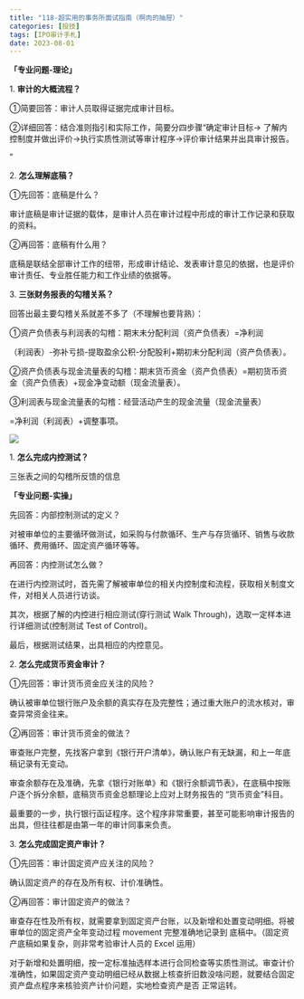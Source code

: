 ```yaml
---
title: "118-超实用的事务所面试指南（啊肉的抽屉）"
categories: [投技]
tags: [IPO审计手札]
date: 2023-08-01
---
```

**「专业问题-理论」**

1. **审计的大概流程？**

①简要回答：审计人员取得证据完成审计目标。

②详细回答：结合准则指引和实际工作，简要分四步骤“确定审计目标→ 了解内控制度并做出评价→执行实质性测试等审计程序→评价审计结果并出具审计报告。

”

2. **怎么理解底稿？**

①先回答：底稿是什么？

审计底稿是审计证据的载体，是审计人员在审计过程中形成的审计工作记录和获取的资料。

②再回答：底稿有什么用？

底稿是联结全部审计工作的纽带，形成审计结论、发表审计意见的依据，也是评价审计责任、专业胜任能力和工作业绩的依据等。

3. **三张财务报表的勾稽关系？**

回答出最主要勾稽关系就差不多了（不理解也要背熟）：

  

①资产负债表与利润表的勾稽：期末未分配利润（资产负债表）=净利润

（利润表）-弥补亏损-提取盈余公积-分配股利+期初未分配利润（资产负债表）。

②资产负债表与现金流量表的勾稽：期末货币资金（资产负债表）=期初货币资金（资产负债表）+现金净变动额（现金流量表）。

③利润表与现金流量表的勾稽：经营活动产生的现金流量（现金流量表）

=净利润（利润表）+调整事项。

![](https://img.richfan.site/ibank/IPO审计札记/118-超实用的事务所面试指南（啊肉的抽屉）_1.webp)

1. **怎么完成内控测试？**

三张表之间的勾稽所反馈的信息

**「专业问题-实操」**

先回答：内部控制测试的定义？

对被审单位的主要循环做测试，如采购与付款循环、生产与存货循环、销售与收款循环、费用循环、固定资产循环等等。

再回答：内控测试怎么做？

在进行内控测试时，首先需了解被审单位的相关内控制度和流程，获取相关制度文件，对相关人员进行访谈。

其次，根据了解的内控进行相应测试(穿行测试 Walk Through)，选取一定样本进行详细测试(控制测试 Test of Control)。

最后，根据测试结果，出具相应的内控意见。

2. **怎么完成货币资金审计？**

①先回答：审计货币资金应关注的风险？

确认被审单位银行账户及余额的真实存在及完整性；通过重大账户的流水核对，审查异常资金往来。

②再回答：审计货币资金的做法？

审查账户完整，先找客户拿到《银行开户清单》，确认账户有无缺漏，和上一年底稿记录有无变动。

审查余额存在及准确，先拿《银行对账单》和《银行余额调节表》，在底稿中按账户逐个拆分余额，底稿货币资金总额理论上应对上财务报告的 “货币资金”科目。

  

最重要的一步，执行银行函证程序。这个程序非常重要，甚至可能影响审计报告的出具，但往往都是由第一年的审计同事来负责。

3. **怎么完成固定资产审计？**

①先回答：审计固定资产应关注的风险？

确认固定资产的存在及所有权、计价准确性。

②再回答：审计固定资产的做法？

审查存在性及所有权，就需要拿到固定资产台账，以及新增和处置变动明细。将被审单位的固定资产全年变动过程 movement 完整准确地记录到 底稿中。（固定资产底稿如果复杂，则非常考验审计人员的 Excel 运用）

对于新增和处置明细，按一定标准抽选样本进行合同检查等实质性测试。审查计价准确性，如果固定资产变动明细已经从数据上核查折旧数没啥问题，就要结合固定资产盘点程序来核验资产计价问题，实地检查资产是否 正常运转。